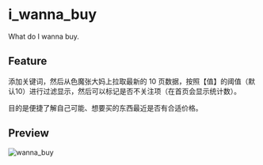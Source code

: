 # i_wanna_buy

What do I wanna buy.

## Feature

添加关键词，然后从色魔张大妈上拉取最新的 10 页数据，按照【值】的阈值（默认10）进行过滤显示，然后可以标记是否不关注项（在首页会显示统计数）。

目的是便捷了解自己可能、想要买的东西最近是否有合适价格。

## Preview
![wanna_buy](https://user-images.githubusercontent.com/35769340/155542354-bc81ecbc-be9d-4a56-82fe-6a929e4763d9.gif)
